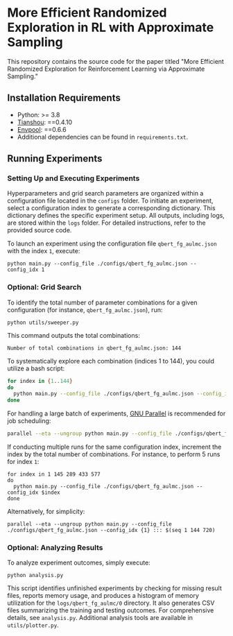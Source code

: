# More Efficient Randomized Exploration in RL with Approximate Sampling

This repository contains the source code for the paper titled "More Efficient Randomized Exploration for Reinforcement Learning via Approximate Sampling."

## Installation Requirements

- Python: >= 3.8
- [Tianshou](https://github.com/thu-ml/tianshou): ==0.4.10
- [Envpool](https://github.com/sail-sg/envpool): ==0.6.6
- Additional dependencies can be found in `requirements.txt`.

## Running Experiments

### Setting Up and Executing Experiments

Hyperparameters and grid search parameters are organized within a configuration file located in the `configs` folder. To initiate an experiment, select a configuration index to generate a corresponding dictionary. This dictionary defines the specific experiment setup. All outputs, including logs, are stored within the `logs` folder. For detailed instructions, refer to the provided source code.

To launch an experiment using the configuration file `qbert_fg_aulmc.json` with the index `1`, execute:

```python main.py --config_file ./configs/qbert_fg_aulmc.json --config_idx 1```

### Optional: Grid Search

To identify the total number of parameter combinations for a given configuration (for instance, `qbert_fg_aulmc.json`), run:

`python utils/sweeper.py`

This command outputs the total combinations:

`Number of total combinations in qbert_fg_aulmc.json: 144`

To systematically explore each combination (indices 1 to 144), you could utilize a bash script:

```bash
for index in {1..144}
do
  python main.py --config_file ./configs/qbert_fg_aulmc.json --config_idx $index
done
```

For handling a large batch of experiments, [GNU Parallel](https://www.gnu.org/software/parallel/) is recommended for job scheduling:

```bash
parallel --eta --ungroup python main.py --config_file ./configs/qbert_fg_aulmc.json --config_idx {1} ::: $(seq 1 144)
```

If conducting multiple runs for the same configuration index, increment the index by the total number of combinations. For instance, to perform 5 runs for index `1`:

```
for index in 1 145 289 433 577
do
  python main.py --config_file ./configs/qbert_fg_aulmc.json --config_idx $index
done
```

Alternatively, for simplicity:

```
parallel --eta --ungroup python main.py --config_file ./configs/qbert_fg_aulmc.json --config_idx {1} ::: $(seq 1 144 720)
```

### Optional: Analyzing Results

To analyze experiment outcomes, simply execute:

`python analysis.py`

This script identifies unfinished experiments by checking for missing result files, reports memory usage, and produces a histogram of memory utilization for the `logs/qbert_fg_aulmc/0` directory. It also generates CSV files summarizing the training and testing outcomes. For comprehensive details, see `analysis.py`. Additional analysis tools are available in `utils/plotter.py`.